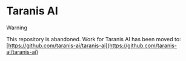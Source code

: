 # Taranis AI

> [!WARNING]
> This repository is abandoned. Work for Taranis AI has been moved to: [https://github.com/taranis-ai/taranis-ai](https://github.com/taranis-ai/taranis-ai)

